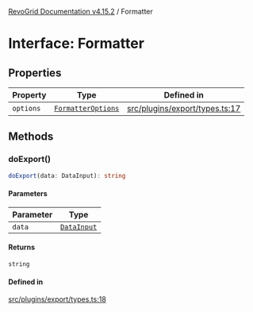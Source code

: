 [RevoGrid Documentation v4.15.2](README.md) / Formatter

# Interface: Formatter

## Properties

| Property | Type | Defined in |
| ------ | ------ | ------ |
| `options` | [`FormatterOptions`](Interface.FormatterOptions.md) | [src/plugins/export/types.ts:17](https://github.com/revolist/revogrid/blob/30cfedca97f5b42c948bd2668fa87c350d2411bd/src/plugins/export/types.ts#L17) |

## Methods

### doExport()

```ts
doExport(data: DataInput): string
```

#### Parameters

| Parameter | Type |
| ------ | ------ |
| `data` | [`DataInput`](TypeAlias.DataInput.md) |

#### Returns

`string`

#### Defined in

[src/plugins/export/types.ts:18](https://github.com/revolist/revogrid/blob/30cfedca97f5b42c948bd2668fa87c350d2411bd/src/plugins/export/types.ts#L18)
